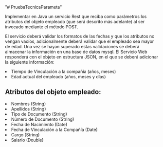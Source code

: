 "# PruebaTecnicaParameta" 
<p>Implementar en Java un servicio Rest que reciba como parámetros los atributos del objeto
empleado (que será descrito más adelante) al ser invocado mediante el método POST.</p>

<p>El servicio deberá validar los formatos de las fechas y que los atributos no vengan vacíos,
adicionalmente deberá validar que el empleado sea mayor de edad. Una vez se hayan
superado estas validaciones se deberá almacenar la información en una base de datos mysql.
El Servicio Web responderá con el objeto en estructura JSON, en el que se deberá adicionar la
siguiente información:</p>
<li>Tiempo de Vinculación a la compañía (años, meses)</li>
<li>Edad actual del empleado (años, meses y días)</li>
<h2>Atributos del objeto empleado:</h2>
<li>Nombres (String)</li>
<li>Apellidos (String)</li>
<li>Tipo de Documento (String)</li>
<li>Número de Documento (String)</li>
<li>Fecha de Nacimiento (Date)</li>
<li>Fecha de Vinculación a la Compañía (Date)</li>
<li>Cargo (String)</li>
<li>Salario (Double)</li>

